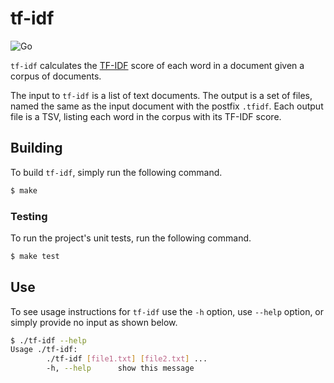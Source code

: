 # tf-idf
![Go](https://github.com/mweiden/tf-idf/workflows/Go/badge.svg)

`tf-idf` calculates the [TF-IDF](https://en.wikipedia.org/wiki/Tf%E2%80%93idf) score of each word in a document given a corpus of documents.

The input to `tf-idf` is a list of text documents. The output is a set of files, named the same as the input document with the postfix `.tfidf`. Each output file is a TSV, listing each word in the corpus with its TF-IDF score.

## Building

To build `tf-idf`, simply run the following command.

```bash
$ make
```

### Testing

To run the project's unit tests, run the following command.

```bash
$ make test
```

## Use

To see usage instructions for `tf-idf` use the `-h` option, use `--help` option, or simply provide no input as shown below.

```bash
$ ./tf-idf --help
Usage ./tf-idf:
        ./tf-idf [file1.txt] [file2.txt] ...
        -h, --help      show this message
```
